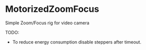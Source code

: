 # MotorizedZoomFocus
Simple Zoom/Focus rig for video camera


TODO:
- To reduce energy consumption disable steppers after timeout.
